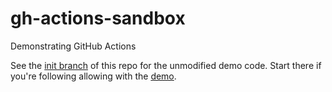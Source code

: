 # gh-actions-sandbox

Demonstrating GitHub Actions

See the [init branch](https://github.com/kelly-sovacool/gh-actions-sandbox/tree/init/python-package)
of this repo for the unmodified demo code. Start there if you're following
allowing with the [demo](https://github.com/kelly-sovacool/gh-actions-demo).